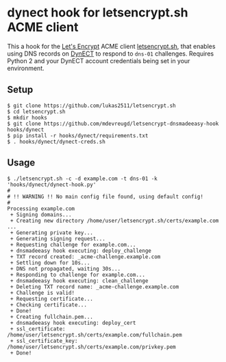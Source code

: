 # dynect hook for letsencrypt.sh ACME client

This a hook for the [Let's Encrypt](https://letsencrypt.org/) ACME client [letsencrypt.sh](https://github.com/lukas2511/letsencrypt.sh), that enables using DNS records on [DynECT](https://www.dyn.com/) to respond to `dns-01` challenges. Requires Python 2 and your DynECT account credentials being set in your environment.

## Setup

```
$ git clone https://github.com/lukas2511/letsencrypt.sh
$ cd letsencrypt.sh
$ mkdir hooks
$ git clone https://github.com/mdevreugd/letsencrypt-dnsmadeeasy-hook hooks/dynect
$ pip install -r hooks/dynect/requirements.txt
$ . hooks/dynect/dynect-creds.sh
```

## Usage

```
$ ./letsencrypt.sh -c -d example.com -t dns-01 -k 'hooks/dynect/dynect-hook.py'
#
# !! WARNING !! No main config file found, using default config!
#
Processing example.com
 + Signing domains...
 + Creating new directory /home/user/letsencrypt.sh/certs/example.com ...
 + Generating private key...
 + Generating signing request...
 + Requesting challenge for example.com...
 + dnsmadeeasy hook executing: deploy_challenge
 + TXT record created: _acme-challenge.example.com
 + Settling down for 10s...
 + DNS not propagated, waiting 30s...
 + Responding to challenge for example.com...
 + dnsmadeeasy hook executing: clean_challenge
 + Deleting TXT record name: _acme-challenge.example.com
 + Challenge is valid!
 + Requesting certificate...
 + Checking certificate...
 + Done!
 + Creating fullchain.pem...
 + dnsmadeeasy hook executing: deploy_cert
 + ssl_certificate: /home/user/letsencrypt.sh/certs/example.com/fullchain.pem
 + ssl_certificate_key: /home/user/letsencrypt.sh/certs/example.com/privkey.pem
 + Done!
```

